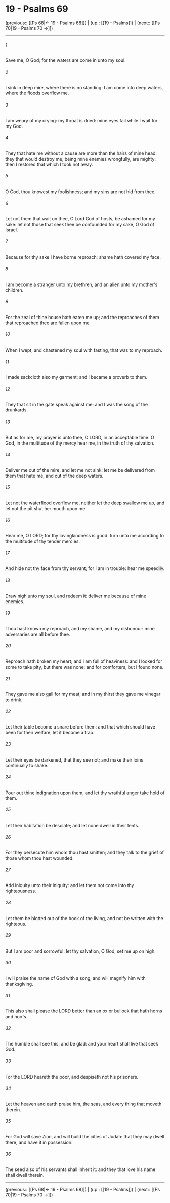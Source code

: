 # 19 - Psalms 69

(previous:: [[Ps 68|← 19 - Psalms 68]]) | (up:: [[19 - Psalms]]) | (next:: [[Ps 70|19 - Psalms 70 →]])

***


###### 1 
Save me, O God; for the waters are come in unto my soul. 

###### 2 
I sink in deep mire, where there is no standing: I am come into deep waters, where the floods overflow me. 

###### 3 
I am weary of my crying: my throat is dried: mine eyes fail while I wait for my God. 

###### 4 
They that hate me without a cause are more than the hairs of mine head: they that would destroy me, being mine enemies wrongfully, are mighty: then I restored that which I took not away. 

###### 5 
O God, thou knowest my foolishness; and my sins are not hid from thee. 

###### 6 
Let not them that wait on thee, O Lord God of hosts, be ashamed for my sake: let not those that seek thee be confounded for my sake, O God of Israel. 

###### 7 
Because for thy sake I have borne reproach; shame hath covered my face. 

###### 8 
I am become a stranger unto my brethren, and an alien unto my mother's children. 

###### 9 
For the zeal of thine house hath eaten me up; and the reproaches of them that reproached thee are fallen upon me. 

###### 10 
When I wept, and chastened my soul with fasting, that was to my reproach. 

###### 11 
I made sackcloth also my garment; and I became a proverb to them. 

###### 12 
They that sit in the gate speak against me; and I was the song of the drunkards. 

###### 13 
But as for me, my prayer is unto thee, O LORD, in an acceptable time: O God, in the multitude of thy mercy hear me, in the truth of thy salvation. 

###### 14 
Deliver me out of the mire, and let me not sink: let me be delivered from them that hate me, and out of the deep waters. 

###### 15 
Let not the waterflood overflow me, neither let the deep swallow me up, and let not the pit shut her mouth upon me. 

###### 16 
Hear me, O LORD; for thy lovingkindness is good: turn unto me according to the multitude of thy tender mercies. 

###### 17 
And hide not thy face from thy servant; for I am in trouble: hear me speedily. 

###### 18 
Draw nigh unto my soul, and redeem it: deliver me because of mine enemies. 

###### 19 
Thou hast known my reproach, and my shame, and my dishonour: mine adversaries are all before thee. 

###### 20 
Reproach hath broken my heart; and I am full of heaviness: and I looked for some to take pity, but there was none; and for comforters, but I found none. 

###### 21 
They gave me also gall for my meat; and in my thirst they gave me vinegar to drink. 

###### 22 
Let their table become a snare before them: and that which should have been for their welfare, let it become a trap. 

###### 23 
Let their eyes be darkened, that they see not; and make their loins continually to shake. 

###### 24 
Pour out thine indignation upon them, and let thy wrathful anger take hold of them. 

###### 25 
Let their habitation be desolate; and let none dwell in their tents. 

###### 26 
For they persecute him whom thou hast smitten; and they talk to the grief of those whom thou hast wounded. 

###### 27 
Add iniquity unto their iniquity: and let them not come into thy righteousness. 

###### 28 
Let them be blotted out of the book of the living, and not be written with the righteous. 

###### 29 
But I am poor and sorrowful: let thy salvation, O God, set me up on high. 

###### 30 
I will praise the name of God with a song, and will magnify him with thanksgiving. 

###### 31 
This also shall please the LORD better than an ox or bullock that hath horns and hoofs. 

###### 32 
The humble shall see this, and be glad: and your heart shall live that seek God. 

###### 33 
For the LORD heareth the poor, and despiseth not his prisoners. 

###### 34 
Let the heaven and earth praise him, the seas, and every thing that moveth therein. 

###### 35 
For God will save Zion, and will build the cities of Judah: that they may dwell there, and have it in possession. 

###### 36 
The seed also of his servants shall inherit it: and they that love his name shall dwell therein.

***

(previous:: [[Ps 68|← 19 - Psalms 68]]) | (up:: [[19 - Psalms]]) | (next:: [[Ps 70|19 - Psalms 70 →]])
